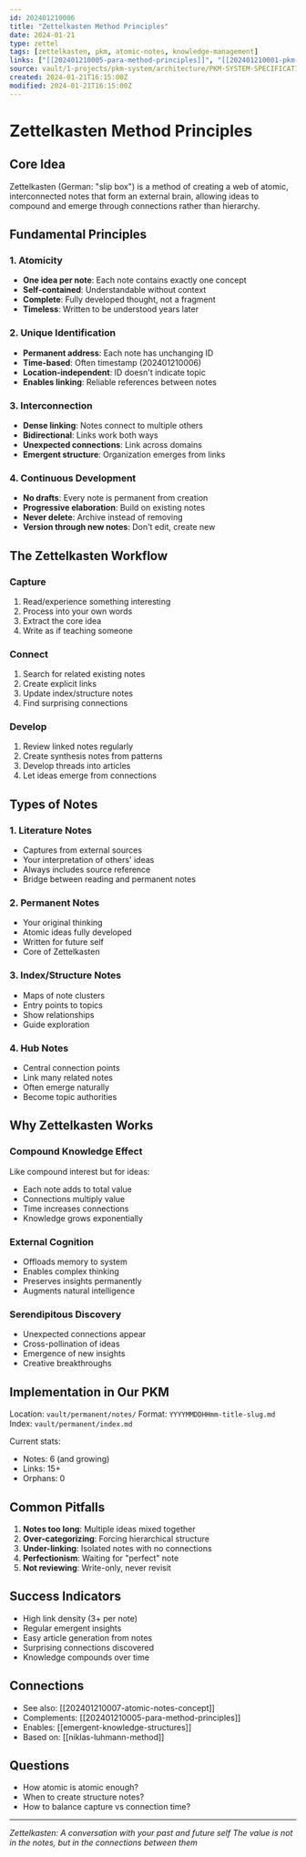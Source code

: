 ```yaml
---
id: 202401210006
title: "Zettelkasten Method Principles"
date: 2024-01-21
type: zettel
tags: [zettelkasten, pkm, atomic-notes, knowledge-management]
links: ["[[202401210005-para-method-principles]]", "[[202401210001-pkm-dogfooding]]", "[[202401210007-atomic-notes-concept]]"]
source: vault/1-projects/pkm-system/architecture/PKM-SYSTEM-SPECIFICATION.md
created: 2024-01-21T16:15:00Z
modified: 2024-01-21T16:15:00Z
---
```


# Zettelkasten Method Principles
<!-- ID: 202401210006 -->

## Core Idea
Zettelkasten (German: "slip box") is a method of creating a web of atomic, interconnected notes that form an external brain, allowing ideas to compound and emerge through connections rather than hierarchy.

## Fundamental Principles

### 1. Atomicity
- **One idea per note**: Each note contains exactly one concept
- **Self-contained**: Understandable without context
- **Complete**: Fully developed thought, not a fragment
- **Timeless**: Written to be understood years later

### 2. Unique Identification
- **Permanent address**: Each note has unchanging ID
- **Time-based**: Often timestamp (202401210006)
- **Location-independent**: ID doesn't indicate topic
- **Enables linking**: Reliable references between notes

### 3. Interconnection
- **Dense linking**: Notes connect to multiple others
- **Bidirectional**: Links work both ways
- **Unexpected connections**: Link across domains
- **Emergent structure**: Organization emerges from links

### 4. Continuous Development
- **No drafts**: Every note is permanent from creation
- **Progressive elaboration**: Build on existing notes
- **Never delete**: Archive instead of removing
- **Version through new notes**: Don't edit, create new

## The Zettelkasten Workflow

### Capture
1. Read/experience something interesting
2. Process into your own words
3. Extract the core idea
4. Write as if teaching someone

### Connect
1. Search for related existing notes
2. Create explicit links
3. Update index/structure notes
4. Find surprising connections

### Develop
1. Review linked notes regularly
2. Create synthesis notes from patterns
3. Develop threads into articles
4. Let ideas emerge from connections

## Types of Notes

### 1. Literature Notes
- Captures from external sources
- Your interpretation of others' ideas
- Always includes source reference
- Bridge between reading and permanent notes

### 2. Permanent Notes
- Your original thinking
- Atomic ideas fully developed
- Written for future self
- Core of Zettelkasten

### 3. Index/Structure Notes
- Maps of note clusters
- Entry points to topics
- Show relationships
- Guide exploration

### 4. Hub Notes
- Central connection points
- Link many related notes
- Often emerge naturally
- Become topic authorities

## Why Zettelkasten Works

### Compound Knowledge Effect
Like compound interest but for ideas:
- Each note adds to total value
- Connections multiply value
- Time increases connections
- Knowledge grows exponentially

### External Cognition
- Offloads memory to system
- Enables complex thinking
- Preserves insights permanently
- Augments natural intelligence

### Serendipitous Discovery
- Unexpected connections appear
- Cross-pollination of ideas
- Emergence of new insights
- Creative breakthroughs

## Implementation in Our PKM

Location: `vault/permanent/notes/`
Format: `YYYYMMDDHHmm-title-slug.md`
Index: `vault/permanent/index.md`

Current stats:
- Notes: 6 (and growing)
- Links: 15+
- Orphans: 0

## Common Pitfalls

1. **Notes too long**: Multiple ideas mixed together
2. **Over-categorizing**: Forcing hierarchical structure
3. **Under-linking**: Isolated notes with no connections
4. **Perfectionism**: Waiting for "perfect" note
5. **Not reviewing**: Write-only, never revisit

## Success Indicators

- High link density (3+ per note)
- Regular emergent insights
- Easy article generation from notes
- Surprising connections discovered
- Knowledge compounds over time

## Connections
- See also: [[202401210007-atomic-notes-concept]]
- Complements: [[202401210005-para-method-principles]]
- Enables: [[emergent-knowledge-structures]]
- Based on: [[niklas-luhmann-method]]

## Questions
- How atomic is atomic enough?
- When to create structure notes?
- How to balance capture vs connection time?

---

*Zettelkasten: A conversation with your past and future self*
*The value is not in the notes, but in the connections between them*